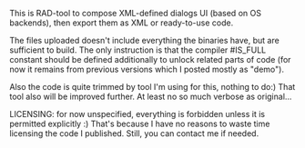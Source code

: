 This is RAD-tool to compose XML-defined dialogs UI (based on OS backends), then export them as XML or ready-to-use code.

The files uploaded doesn't include everything the binaries have, but are sufficient to build.
The only instruction is that the compiler #IS_FULL constant should be defined additionally to unlock related parts of code (for now it remains from previous versions which I posted mostly as "demo").

Also the code is quite trimmed by tool I'm using for this, nothing to do:) That tool also will be improved further.
At least no so much verbose as original...


LICENSING: for now unspecified, everything is forbidden unless it is permitted explicitly :)
That's because I have no reasons to waste time licensing the code I published.
Still, you can contact me if needed.

